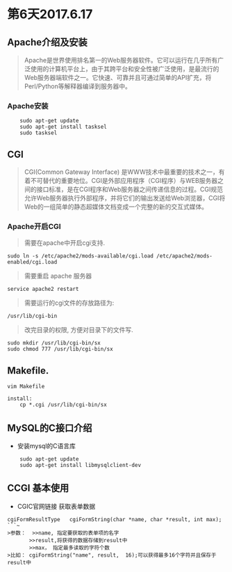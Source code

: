 # 第6天2017.6.17
## Apache介绍及安装

>Apache是世界使用排名第一的Web服务器软件。它可以运行在几乎所有广泛使用的计算机平台上，由于其跨平台和安全性被广泛使用，是最流行的Web服务器端软件之一。它快速、可靠并且可通过简单的API扩充，将Perl/Python等解释器编译到服务器中。
### Apache安装
```~
    sudo apt-get update
    sudo apt-get install tasksel
    sudo tasksel
```
## CGI

>CGI(Common Gateway Interface) 是WWW技术中最重要的技术之一，有着不可替代的重要地位。CGI是外部应用程序（CGI程序）与WEB服务器之间的接口标准，是在CGI程序和Web服务器之间传递信息的过程。CGI规范允许Web服务器执行外部程序，并将它们的输出发送给Web浏览器，CGI将Web的一组简单的静态超媒体文档变成一个完整的新的交互式媒体。
### Apache开启CGI

>需要在apache中开启cgi支持.
```~
sudo ln -s /etc/apache2/mods-available/cgi.load /etc/apache2/mods-enabled/cgi.load
```
    
>需要重启 apache 服务器
```~
service apache2 restart
```

>需要运行的cgi文件的存放路径为:
```~
/usr/lib/cgi-bin
```

>改完目录的权限, 方便对目录下的文件写.
```~
sudo mkdir /usr/lib/cgi-bin/sx
sudo chmod 777 /usr/lib/cgi-bin/sx
```


## Makefile.
```~
vim Makefile

install:
	cp *.cgi /usr/lib/cgi-bin/sx
```


## MySQL的C接口介绍
* 安装mysql的C语言库
```~
    sudo apt-get update
    sudo apt-get install libmysqlclient-dev
```
## CCGI 基本使用

* CGIC官网链接
获取表单数据
```
cgiFormResultType   cgiFormString(char *name, char *result, int max);
```~
>参数：  >>name, 指定要获取的表单项的名字
       >>result,将获得的数据存储到result中
       >>max， 指定最多读取的字符个数
>比如： cgiFormString("name", result,  16);可以获得最多16个字符并且保存于result中

